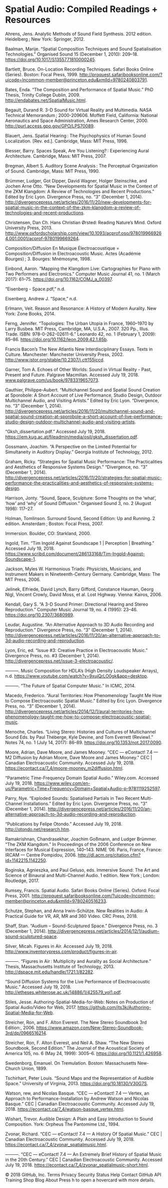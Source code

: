 # Spatial Audio: Compiled Readings + Resources

Ahrens, Jens. Analytic Methods of Sound Field Synthesis. 2012 edition. Heidelberg ; New York: Springer, 2012.

Baalman, Marije. “Spatial Composition Techniques and Sound Spatialisation Technologies.” Organised Sound 15 (December 1, 2010): 209–18. https://doi.org/10.1017/S1355771810000245.

Bartlett, Bruce. On-Location Recording Techniques. Safari Books Online (Series). Boston: Focal Press, 1999. http://proquest.safaribooksonline.com/?uicode=Incommon-member@princeton.edu&xmlId=9780240803791.

Bates, Enda. “The Composition and Performance of Spatial Music.” PhD Thesis, Trinity College Dublin, 2009. http://endabates.net/SpatialMusic.html.

Begault, Durand R. 3-D Sound for Virtual Reality and Multimedia. NASA Technical Memorandum ; 2000-209606. Moffett Field, California: National Aeronautics and Space Administration, Ames Research Center, 2000. http://purl.access.gpo.gov/GPO/LPS70089.

Blauert, Jens. Spatial Hearing : The Psychophysics of Human Sound Localization. [Rev. ed.]. Cambridge, Mass: MIT Press, 1996.

Blesser, Barry. Spaces Speak, Are You Listening? : Experiencing Aural Architecture. Cambridge, Mass: MIT Press, 2007.

Bregman, Albert S. Auditory Scene Analysis : The Perceptual Organization of Sound. Cambridge, Mass: MIT Press, 1990.

Brümmer, Ludger, Got Dipper, David Wagner, Holger Steinschke, and Jochen Arne Otto. “New Developments for Spatial Music in the Context of the ZKM Klangdom: A Review of Technologies and Recent Productions.” Edited by Eric Lyon. Divergence Press, no. “3” (December 1, 2014). http://divergencepress.net/articles/2016/11/20/new-developments-for-spatial-music-in-the-context-of-the-zkm-klangdom-a-review-of-technologies-and-recent-productions.

Christensen, Dan Ch. Hans Christian Ørsted: Reading Nature’s Mind. Oxford University Press, 2013. http://www.oxfordscholarship.com/view/10.1093/acprof:oso/9780199669264.001.0001/acprof-9780199669264.

Composition/Diffusion En Musique Électroacoustique = Composition/Diffusion in Electroacoustic Music. Actes (Académie Bourges) ; 3. Bourges: Mnémosyne, 1998.

Einbond, Aaron. “Mapping the Klangdom Live: Cartographies for Piano with Two Performers and Electronics.” Computer Music Journal 41, no. 1 (March 2017): 61–75. https://doi.org/10.1162/COMJ_a_00397.

“Eisenberg - Space.pdf,” n.d.

Eisenberg, Andrew J. “Space,” n.d.

Erlmann, Veit. Reason and Resonance: A History of Modern Aurality. New York: Zone Books, 2014.

Ferng, Jennifer. “Topologies: The Urban Utopia in France, 1960–1970 by Larry Busbea. MIT Press, Cambridge, MA, U.S.A., 2007. 320 Pp., Illus. Trade. ISBN: 978-0-262-02611-6.” Leonardo 42, no. 1 (February 1, 2009): 85–86. https://doi.org/10.1162/leon.2009.42.1.85b.

Francis Bacon’s The New Atlantis New Interdisciplinary Essays. Texts in Culture. Manchester: Manchester University Press, 2002. http://www.jstor.org/stable/10.2307/j.ctt155jccd.

Garner, Tom A. Echoes of Other Worlds: Sound in Virtual Reality - Past, Present and Future. Palgrave Macmillan. Accessed July 19, 2018. www.palgrave.com/us/book/9783319657073.

Gauthier, Philippe-Aubert. “Multichannel Sound and Spatial Sound Creation at Sporobole: A Short Account of Live Performance, Studio Design, Outdoor Multichannel Audio, and Visiting Artists.” Edited by Eric Lyon. “Divergence, no. “3” (December 1, 2014). http://divergencepress.net/articles/2016/11/20/multichannel-sound-and-spatial-sound-creation-at-sporobole-a-short-account-of-live-performance-studio-design-outdoor-multichannel-audio-and-visiting-artists.

“Gksh_dissertation.pdf.” Accessed July 19, 2018. https://iem.kug.ac.at/fileadmin/media/osil/gksh_dissertation.pdf.

Gossmann, Joachim. “A Perspective on the Limited Potential for Simultaneity in Auditory Display.” Georgia Institute of Technology, 2012.

Graham, Ricky. “Strategies for Spatial Music Performance: The Practicalities and Aesthetics of Responsive Systems Design.” “Divergence, no. “3” (December 1, 2014). http://divergencepress.net/articles/2016/11/20/strategies-for-spatial-music-performance-the-practicalities-and-aesthetics-of-responsive-systems-design.

Harrison, Jonty. “Sound, Space, Sculpture: Some Thoughts on the ‘what’, ‘how’ and ‘why’ of Sound Diffusion.” Organised Sound 3, no. 2 (August 1998): 117–27.

Holman, Tomlinson. Surround Sound, Second Edition: Up and Running. 2 edition. Amsterdam ; Boston: Focal Press, 2007.

Immersion. Boulder, CO: Starkland, 2000.

Ingold, Tim. “Tim Ingold Against Soundscape 1 | Perception | Breathing.” Accessed July 19, 2018. https://www.scribd.com/document/286133168/Tim-Ingold-Against-Soundscape-1.

Jackson, Myles W. Harmonious Triads: Physicists, Musicians, and Instrument Makers in Nineteenth-Century Germany. Cambridge, Mass: The MIT Press, 2006.

Jelinek, Elfriede, David Lynch, Barry Gifford, Constance Hauman, Georg Nigl, Vincent Crowly, David Moss, et al. Lost Highway. Vienna: Kairos, 2006.

Kendall, Gary S. “A 3-D Sound Primer: Directional Hearing and Stereo Reproduction.” Computer Music Journal 19, no. 4 (1995): 23–46. https://doi.org/10.2307/3680989.

Leudar, Augustine. “An Alternative Approach to 3D Audio Recording and Reproduction.” Divergence Press, no. “3” (December 1, 2014). http://divergencepress.net/articles/2016/11/20/an-alternative-approach-to-3d-audio-recording-and-reproduction.

Lyon, Eric, ed. “Issue #3: Creative Practice in Electroacoustic Music.” Divergence Press, no. #3 (December 1, 2014). http://divergencepress.net/issue-3-electroacoustic/.

———. Music Composition for HDLA’s (High Density Loudspeaker Arrays), n.d. https://www.youtube.com/watch?v=9xujQrLO0gk&app=desktop.

———. “The Future of Spatial Computer Music.” In ICMC, 2014.

Macedo, Frederico. “Aural Territories: How Phenomenology Taught Me How to Compose Electroacoustic Spatial Music.” Edited by Eric Lyon. Divergence Press, no. “3” (December 1, 2014). http://divergencepress.net/articles/2014/12/1/aural-territories-how-phenomenology-taught-me-how-to-compose-electroacoustic-spatial-music.

Menoche, Charles. “Living Stereo: Histories and Cultures of Multichannel Sound Eds. by Paul Théberge, Kyle Devine, and Tom Everrett (Review).” Notes 74, no. 1 (July 14, 2017): 86–89. https://doi.org/10.1353/not.2017.0090.

Moore, Adrian, Dave Moore, and James Mooney. “CEC — eContact! 7.4 — M2 Diffusion by Adrian Moore, Dave Moore and James Mooney.” CEC | Canadian Electroacoustic Community. Accessed July 19, 2018. https://econtact.ca/7_4/moore-mooney_m2diffusion.html.

“Parametric Time-Frequency Domain Spatial Audio.” Wiley.com. Accessed July 19, 2018. https://www.wiley.com/en-us/Parametric+Time+Frequency+Domain+Spatial+Audio-p-9781119252597.

Parry, Nye. “Exploded Sounds: Spatialised Partials in Two Recent Multi-Channel Installations.” Edited by Eric Lyon. Divergence Press, no. “3” (December 1, 2014). http://divergencepress.net/articles/2016/11/20/an-alternative-approach-to-3d-audio-recording-and-reproduction.

“Publications by Felipe Otondo.” Accessed July 19, 2018. http://otondo.net/research.htm.

Ramakrishnan, Chandrasekhar, Joachim Goßmann, and Ludger Brümmer. “The ZKM Klangdom.” In Proceedings of the 2006 Conference on New Interfaces for Musical Expression, 140–143. NIME ’06. Paris, France, France: IRCAM — Centre Pompidou, 2006. http://dl.acm.org/citation.cfm?id=1142215.1142250.

Roginska, Agnieszka, and Paul Geluso, eds. Immersive Sound: The Art and Science of Binaural and Multi-Channel Audio. 1 edition. New York ; London: Routledge, 2017.

Rumsey, Francis. Spatial Audio. Safari Books Online (Series). Oxford: Focal Press, 2001. http://proquest.safaribooksonline.com/?uicode=Incommon-member@princeton.edu&xmlId=9780240516233.

Schutze, Stephan, and Anna Irwin-Schütze. New Realities in Audio: A Practical Guide for VR, AR, MR and 360 Video. CRC Press, 2018.

Shaff, Stan. “Audium – Sound-Sculptured Space.” Divergence Press, no. 3 (December 1, 2014). http://divergencepress.net/articles/2014/12/1/audium-sound-sculptured-space.

Silver, Micah. Figures in Air. Accessed July 19, 2018. http://www.inventorypress.com/product/figures-in-air.

———. “Figures in Air : Multiplicity and Aurality as Social Architecture.” Thesis, Massachusetts Institute of Technology, 2013. http://dspace.mit.edu/handle/1721.1/82282.

“Sound Diffusion Systems for the Live Performance of Electroacoustic Music.” Accessed July 19, 2018. http://etheses.whiterose.ac.uk/14886/1/425579_vol1.pdf.

Stiles, Jesse. Authoring-Spatial-Media-for-Web: Notes on Production of Spatial Audio/Video for Web, 2017. https://github.com/jts3k/Authoring-Spatial-Media-for-Web.

Streicher, Ron, and F. Alton Everest. The New Stereo Soundbook 3rd Edition:, 2006. https://www.amazon.com/New-Stereo-Soundbook-3rd/dp/0966516214.

Streicher, Ron, F. Alton Everest, and Neil A. Shaw. “The New Stereo Soundbook, Second Edition.” The Journal of the Acoustical Society of America 105, no. 6 (May 24, 1999): 3005–6. https://doi.org/10.1121/1.426958.

Swedenborg, Emanuel. On Tremulation. Boston: Massachusetts New-Church Union, 1899.

Tschirhart, Peter Louis. “Sound Maps and the Representation of Audible Space.” University of Virginia, 2013. https://doi.org/10.18130/V30G7S.

Watson, rew, and Nicolas Basque. “CEC — eContact! 7.4 — Vertex, an Approach to Performance-Installation by Andrew Watson and Nicolas Basque.” CEC | Canadian Electroacoustic Community. Accessed July 19, 2018. https://econtact.ca/7_4/watson-basque_vertex.html.

Wishart, Trevor. Audible Design: A Plain and Easy Introduction to Sound Composition. York: Orpheus The Pantomime Ltd., 1994.

Zvonar, Richard. “CEC — eContact! 7.4 — A History Of Spatial Music.” CEC | Canadian Electroacoustic Community. Accessed July 19, 2018. https://econtact.ca/7_4/zvonar_spatialmusic.html.

———. “CEC — eContact! 7.4 — An Extremely Brief History of Spatial Music in the 20th Century.” CEC | Canadian Electroacoustic Community. Accessed July 19, 2018. https://econtact.ca/7_4/zvonar_spatialmusic-short.html.

© 2018 GitHub, Inc.
Terms
Privacy
Security
Status
Help
Contact GitHub
API
Training
Shop
Blog
About
Press h to open a hovercard with more details.
